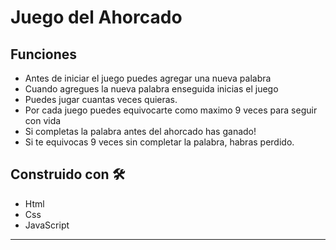# Juego del Ahorcado


## Funciones
* Antes de iniciar el juego puedes agregar una nueva palabra
* Cuando agregues la nueva palabra enseguida inicias el juego
* Puedes jugar cuantas veces quieras.
* Por cada juego puedes equivocarte como maximo 9 veces para seguir con vida
* Si completas la palabra antes del ahorcado has ganado!
* Si te equivocas 9 veces sin completar la palabra, habras perdido.

## Construido con 🛠️

* Html
* Css
* JavaScript

---

